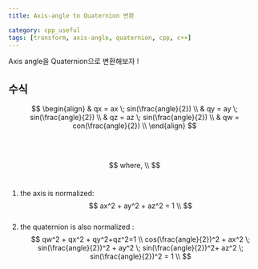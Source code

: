 ```yaml
---
title: Axis-angle to Quaternion 변환

category: cpp_useful
tags: [transform, axis-angle, quaternion, cpp, c++]
---
```


Axis angle을 Quaternion으로 변환해보자 ! <br/>

## 수식

$$
\begin{align}
& qx = ax \; sin(\frac{angle}{2}) \\
& qy = ay \; sin(\frac{angle}{2}) \\
& qz = az \; sin(\frac{angle}{2}) \\
& qw = con(\frac{angle}{2}) \\
\end{align}
$$

<br/><br/>

$$ where, \\ $$ <br/>
  1) the axis is normalized:  $$ ax^2 + ay^2 + az^2 = 1  \\ $$ <br/>
  2) the quaternion is also normalized : $$ qw^2 + qx^2 + qy^2+qz^2=1 \\ cos(\frac{angle}{2})^2 + ax^2 \; sin(\frac{angle}{2})^2 + ay^2 \; sin(\frac{angle}{2})^2+ az^2 \; sin(\frac{angle}{2})^2 = 1 \\ $$ <br/>


<br/>

